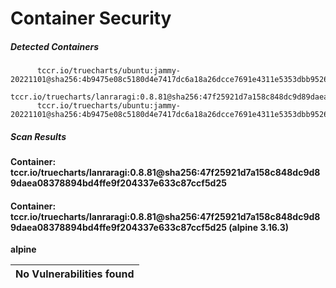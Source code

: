# Container Security

##### Detected Containers

          tccr.io/truecharts/ubuntu:jammy-20221101@sha256:4b9475e08c5180d4e7417dc6a18a26dcce7691e4311e5353dbb952645c5ff43f
          tccr.io/truecharts/lanraragi:0.8.81@sha256:47f25921d7a158c848dc9d89daea08378894bd4ffe9f204337e633c87ccf5d25
          tccr.io/truecharts/ubuntu:jammy-20221101@sha256:4b9475e08c5180d4e7417dc6a18a26dcce7691e4311e5353dbb952645c5ff43f

##### Scan Results

**Container: tccr.io/truecharts/lanraragi:0.8.81@sha256:47f25921d7a158c848dc9d89daea08378894bd4ffe9f204337e633c87ccf5d25**

#### Container: tccr.io/truecharts/lanraragi:0.8.81@sha256:47f25921d7a158c848dc9d89daea08378894bd4ffe9f204337e633c87ccf5d25 (alpine 3.16.3)
    

**alpine**

      
| No Vulnerabilities found         |
|:---------------------------------|

      

